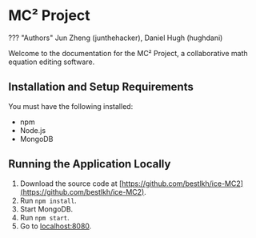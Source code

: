 # MC² Project

??? "Authors"
    Jun Zheng (junthehacker), Daniel Hugh (hughdani)

Welcome to the documentation for the MC² Project, a collaborative math equation editing software.

## Installation and Setup Requirements

You must have the following installed:

* npm
* Node.js
* MongoDB

## Running the Application Locally

1. Download the source code at [https://github.com/bestlkh/ice-MC2](https://github.com/bestlkh/ice-MC2).
2. Run `npm install`.
3. Start MongoDB.
4. Run `npm start`.
5. Go to [localhost:8080](localhost:8080).